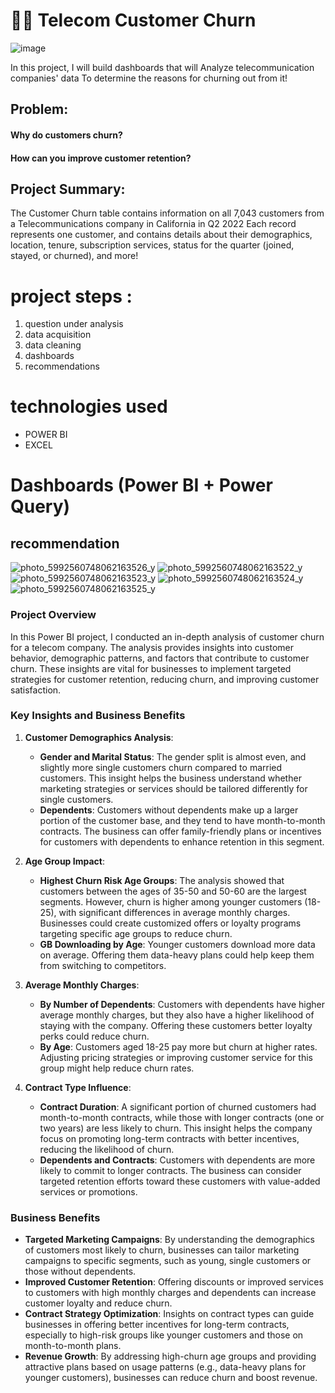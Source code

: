 # 🙁📡 Telecom Customer Churn

![image](https://user-images.githubusercontent.com/84546354/158067363-e7856052-b58e-464d-b0c0-a61466c02621.png)

In this project, I will build dashboards that will Analyze telecommunication companies' data To determine the reasons for churning out from it!

## Problem:
#### Why do customers churn?
#### How can you improve customer retention?


## Project Summary:
The Customer Churn table contains information on all 7,043 customers 
from a Telecommunications company in California in Q2 2022
Each record represents one customer, and contains details about their demographics, location, tenure, 
subscription services, status for the quarter (joined, stayed, or churned), and more!



# project steps :
1. question under analysis
2. data acquisition
3. data cleaning
4. dashboards
5. recommendations

# technologies used
* POWER BI
* EXCEL
# Dashboards (Power BI + Power Query)
## recommendation


![photo_5992560748062163526_y](https://github.com/Abdelnaem2002/Churn-Telco-Customers/assets/58599482/9cc4fec6-24ff-479e-9b6e-9db6a2c75d1b)
![photo_5992560748062163522_y](https://github.com/Abdelnaem2002/Churn-Telco-Customers/assets/58599482/90d1fdb4-8c6a-4548-8883-c3fa83d9b575)
![photo_5992560748062163523_y](https://github.com/Abdelnaem2002/Churn-Telco-Customers/assets/58599482/c0d4a06d-0a38-44bf-9bfa-aea84b655855)
![photo_5992560748062163524_y](https://github.com/Abdelnaem2002/Churn-Telco-Customers/assets/58599482/b11e1edb-ecfb-46cf-b1fe-33e23e59e3b6)
![photo_5992560748062163525_y](https://github.com/Abdelnaem2002/Churn-Telco-Customers/assets/58599482/54ff1d16-a565-4ce5-a264-8fa908938151)
 
### Project Overview
In this Power BI project, I conducted an in-depth analysis of customer churn for a telecom company. The analysis provides insights into customer behavior, demographic patterns, and factors that contribute to customer churn. These insights are vital for businesses to implement targeted strategies for customer retention, reducing churn, and improving customer satisfaction.

### Key Insights and Business Benefits

1. **Customer Demographics Analysis**:
   - **Gender and Marital Status**: The gender split is almost even, and slightly more single customers churn compared to married customers. This insight helps the business understand whether marketing strategies or services should be tailored differently for single customers.
   - **Dependents**: Customers without dependents make up a larger portion of the customer base, and they tend to have month-to-month contracts. The business can offer family-friendly plans or incentives for customers with dependents to enhance retention in this segment.

2. **Age Group Impact**:
   - **Highest Churn Risk Age Groups**: The analysis showed that customers between the ages of 35-50 and 50-60 are the largest segments. However, churn is higher among younger customers (18-25), with significant differences in average monthly charges. Businesses could create customized offers or loyalty programs targeting specific age groups to reduce churn.
   - **GB Downloading by Age**: Younger customers download more data on average. Offering them data-heavy plans could help keep them from switching to competitors.

3. **Average Monthly Charges**:
   - **By Number of Dependents**: Customers with dependents have higher average monthly charges, but they also have a higher likelihood of staying with the company. Offering these customers better loyalty perks could reduce churn.
   - **By Age**: Customers aged 18-25 pay more but churn at higher rates. Adjusting pricing strategies or improving customer service for this group might help reduce churn rates.

4. **Contract Type Influence**:
   - **Contract Duration**: A significant portion of churned customers had month-to-month contracts, while those with longer contracts (one or two years) are less likely to churn. This insight helps the company focus on promoting long-term contracts with better incentives, reducing the likelihood of churn.
   - **Dependents and Contracts**: Customers with dependents are more likely to commit to longer contracts. The business can consider targeted retention efforts toward these customers with value-added services or promotions.

### Business Benefits
- **Targeted Marketing Campaigns**: By understanding the demographics of customers most likely to churn, businesses can tailor marketing campaigns to specific segments, such as young, single customers or those without dependents.
- **Improved Customer Retention**: Offering discounts or improved services to customers with high monthly charges and dependents can increase customer loyalty and reduce churn.
- **Contract Strategy Optimization**: Insights on contract types can guide businesses in offering better incentives for long-term contracts, especially to high-risk groups like younger customers and those on month-to-month plans.
- **Revenue Growth**: By addressing high-churn age groups and providing attractive plans based on usage patterns (e.g., data-heavy plans for younger customers), businesses can reduce churn and boost revenue.


